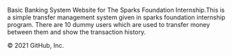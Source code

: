 
Basic Banking System Website for The Sparks Foundation Internship.This is a simple transfer management system given in sparks foundation internship program.
There are 10 dummy users which are used to transfer money between them and show the transaction history.

© 2021 GitHub, Inc.
